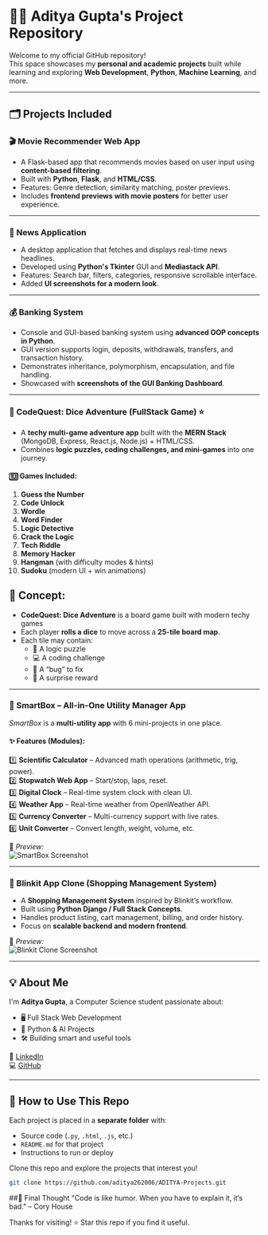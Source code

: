 # 👨‍💻 Aditya Gupta's Project Repository

Welcome to my official GitHub repository!  
This space showcases my **personal and academic projects** built while learning and exploring **Web Development**, **Python**, **Machine Learning**, and more.

---

## 🗂️ Projects Included

### 🎬 Movie Recommender Web App  
- A Flask-based app that recommends movies based on user input using **content-based filtering**.  
- Built with **Python**, **Flask**, and **HTML/CSS**.  
- Features: Genre detection, similarity matching, poster previews.  
- Includes **frontend previews with movie posters** for better user experience.  

---

### 📰 News Application 
- A desktop application that fetches and displays real-time news headlines.  
- Developed using **Python's Tkinter** GUI and **Mediastack API**.  
- Features: Search bar, filters, categories, responsive scrollable interface.  
- Added **UI screenshots for a modern look**.  

---

### 💰 Banking System   
- Console and GUI-based banking system using **advanced OOP concepts in Python**.  
- GUI version supports login, deposits, withdrawals, transfers, and transaction history.  
- Demonstrates inheritance, polymorphism, encapsulation, and file handling.  
- Showcased with **screenshots of the GUI Banking Dashboard**.  

---

### 🎲 CodeQuest: Dice Adventure (FullStack Game) ⭐  
- A **techy multi-game adventure app** built with the **MERN Stack** (MongoDB, Express, React.js, Node.js) + HTML/CSS.  
- Combines **logic puzzles, coding challenges, and mini-games** into one journey.  

#### 🔟 Games Included:  
1. **Guess the Number**  
2. **Code Unlock**  
3. **Wordle**  
4. **Word Finder**  
5. **Logic Detective**  
6. **Crack the Logic**  
7. **Tech Riddle**  
8. **Memory Hacker**  
9. **Hangman** (with difficulty modes & hints)  
10. **Sudoku** (modern UI + win animations)  

## 🎯 Concept:  
- **CodeQuest: Dice Adventure** is a board game built with modern techy games 
- Each player **rolls a dice** to move across a **25-tile board map**.  
- Each tile may contain:  
  - 🧩 A logic puzzle  
  - 💻 A coding challenge  
  - 🐞 A “bug” to fix  
  - 🎁 A surprise reward  

---

### 🌟 SmartBox – All-in-One Utility Manager App  

*SmartBox* is a **multi-utility app** with 6 mini-projects in one place.  

#### ✨ Features (Modules):  
1️⃣ **Scientific Calculator** – Advanced math operations (arithmetic, trig, power).  
2️⃣ **Stopwatch Web App** – Start/stop, laps, reset.  
3️⃣ **Digital Clock** – Real-time system clock with clean UI.  
4️⃣ **Weather App** – Real-time weather from OpenWeather API.  
5️⃣ **Currency Converter** – Multi-currency support with live rates.  
6️⃣ **Unit Converter** – Convert length, weight, volume, etc.  

📸 *Preview:*  
![SmartBox Screenshot](images/smartbox.png)  

---

### 🛒 Blinkit App Clone (Shopping Management System)  
- A **Shopping Management System** inspired by Blinkit’s workflow.  
- Built using **Python Django / Full Stack Concepts**.  
- Handles product listing, cart management, billing, and order history.  
- Focus on **scalable backend and modern frontend**.  

📸 *Preview:*  
![Blinkit Clone Screenshot](images/blinkit.png)  

---

## 💡 About Me  

I'm **Aditya Gupta**, a Computer Science student passionate about:  
- 🖥️ Full Stack Web Development  
- 🤖 Python & AI Projects  
- 🛠️ Building smart and useful tools  

🔗 [LinkedIn](https://www.linkedin.com/in/aditya-gupta-a2685b312)  
💻 [GitHub](https://github.com/aditya262006)  

---

## 📝 How to Use This Repo  

Each project is placed in a **separate folder** with:  
- Source code (`.py`, `.html`, `.js`, etc.)  
- `README.md` for that project  
- Instructions to run or deploy  

Clone this repo and explore the projects that interest you!  

```bash
git clone https://github.com/aditya262006/ADITYA-Projects.git
```
##🧠 Final Thought
"Code is like humor. When you have to explain it, it’s bad." – Cory House

Thanks for visiting! ⭐ Star this repo if you find it useful.
